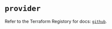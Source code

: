 # `provider`

Refer to the Terraform Registory for docs: [`github`](https://registry.terraform.io/providers/integrations/github/5.31.0/docs).
